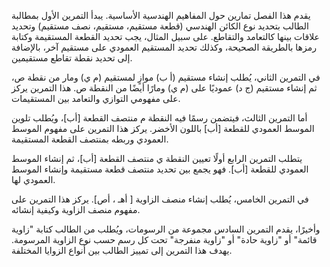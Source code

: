 يقدم هذا الفصل تمارين حول المفاهيم الهندسية الأساسية.  يبدأ التمرين الأول بمطالبة الطالب بتحديد نوع الكائن الهندسي (قطعة مستقيم، مستقيم، نصف مستقيم)  وتحديد علاقات بينها كالتعامد والتقاطع. على سبيل المثال، يجب تحديد القطعة المستقيمة وكتابة رمزها بالطريقة الصحيحة، وكذلك تحديد المستقيم العمودي على مستقيم آخر، بالإضافة إلى تحديد نقطة تقاطع مستقيمين.

في التمرين الثاني، يُطلب إنشاء مستقيم (أ ب) موازٍ لمستقيم (م ي) ومار من نقطة ص، ثم إنشاء مستقيم (ج د) عموديًا على (م ي) ومارًا أيضًا من النقطة ص.  هذا التمرين يركز على مفهومي التوازي والتعامد بين المستقيمات.

أما التمرين الثالث، فيتضمن رسمًا فيه النقطة م منتصف القطعة [أب]، ويُطلب تلوين الموسط العمودي للقطعة [أب] باللون الأخضر. يركز هذا التمرين على مفهوم الموسط العمودي وربطه بمنتصف القطعة المستقيمة.

يتطلب التمرين الرابع  أولًا تعيين النقطة ي منتصف القطعة [أب]، ثم إنشاء الموسط العمودي للقطعة [أب].  فهو يجمع بين تحديد منتصف قطعة مستقيمة وإنشاء الموسط العمودي لها.

في التمرين الخامس، يُطلب إنشاء منصف الزاوية [ أهـ ، أص]. يركز هذا التمرين على مفهوم منصف الزاوية وكيفية إنشائه.

وأخيرًا، يقدم التمرين السادس مجموعة من الرسومات، ويُطلب من الطالب كتابة  "زاوية قائمة" أو "زاوية حادة" أو "زاوية منفرجة" تحت كل رسم حسب نوع الزاوية المرسومة.  يهدف هذا التمرين إلى تمييز الطالب بين أنواع الزوايا المختلفة.
